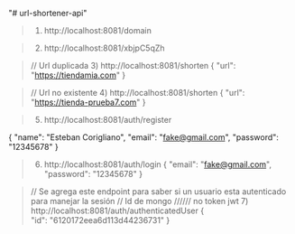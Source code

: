"# url-shortener-api" 

>1) http://localhost:8081/domain

>2) http://localhost:8081/xbjpC5qZh

>// Url duplicada
>3) http://localhost:8081/shorten
	{
		"url": "https://tiendamia.com"
	}

>// Url no existente
>4) http://localhost:8081/shorten
	{
		"url": "https://tienda-prueba7.com"
	}
	
>5) http://localhost:8081/auth/register

{
    "name": "Esteban Corigliano",
    "email": "fake@gmail.com",
    "password": "12345678"
}


>6) http://localhost:8081/auth/login
{
    "email": "fake@gmail.com",
    "password": "12345678"
}



>// Se agrega este endpoint para saber si un usuario esta autenticado para manejar la sesión
>// Id de mongo ////// no token jwt
>7) http://localhost:8081/auth/authenticatedUser
{	
    "id": "6120172eea6d113d44236731"
}
